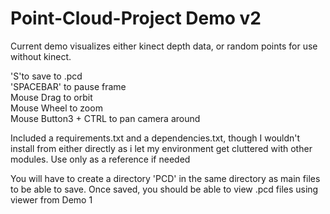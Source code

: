 # Point-Cloud-Project Demo v2

Current demo visualizes either kinect depth data, or random points for use without kinect.

'S'to save to .pcd  
'SPACEBAR' to pause frame  
Mouse Drag to orbit  
Mouse Wheel to zoom  
Mouse Button3 + CTRL to pan camera around  

Included a requirements.txt and a dependencies.txt, though I wouldn't install from either directly as i let my environment get cluttered with other modules.
Use only as a reference if needed

You will have to create a directory 'PCD' in the same directory as main files to be able to save.
Once saved, you should be able to view .pcd files using viewer from Demo 1
